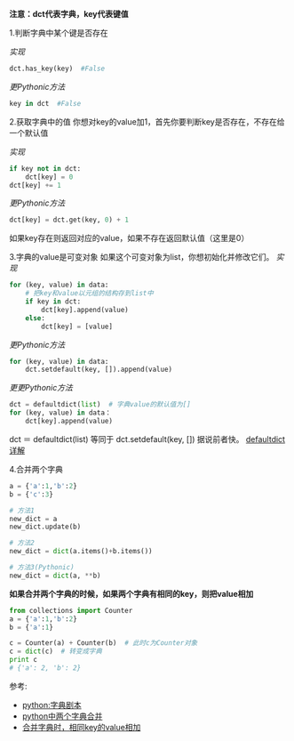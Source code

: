 **注意：dct代表字典，key代表键值**

1.判断字典中某个键是否存在

_实现_

```python
dct.has_key(key)  #False
```

_更Pythonic方法_

```python
key in dct  #False
```

2.获取字典中的值 你想对key的value加1，首先你要判断key是否存在，不存在给一个默认值

_实现_

```python
if key not in dct:
    dct[key] = 0
dct[key] += 1
```

_更Pythonic方法_

```python
dct[key] = dct.get(key, 0) + 1
```

如果key存在则返回对应的value，如果不存在返回默认值（这里是0）

3.字典的value是可变对象 如果这个可变对象为list，你想初始化并修改它们。 _实现_

```python
for (key, value) in data:
    # 把key和value以元组的结构存到list中
    if key in dct:
        dct[key].append(value)
    else:
        dct[key] = [value]
```

_更Pythonic方法_

```python
for (key, value) in data:
    dct.setdefault(key, []).append(value)
```

_更更Pythonic方法_

```python
dct = defaultdict(list)  # 字典value的默认值为[]
for (key, value) in data：
    dct[key].append(value)
```

dct ＝ defaultdict(list) 等同于 dct.setdefault(key, []) 据说前者快。 [defaultdict详解](http://www.cnblogs.com/herbert/archive/2013/01/09/2852843.html)

4.合并两个字典

```python
a = {'a':1,'b':2}
b = {'c':3}

# 方法1
new_dict = a
new_dict.update(b)

# 方法2
new_dict = dict(a.items()+b.items())

# 方法3(Pythonic)
new_dict = dict(a, **b)
```

**如果合并两个字典的时候，如果两个字典有相同的key，则把value相加**

```python
from collections import Counter
a = {'a':1,'b':2}
b = {'a':1}

c = Counter(a) + Counter(b)  # 此时c为Counter对象
c = dict(c)  # 转变成字典
print c
# {'a': 2, 'b': 2}
```

参考:
- [python:字典剧本](http://blog.xiayf.cn/2013/01/04/Python-The-Dictionary-Playbook-cn/)
- [python中两个字典合并](http://www.cnblogs.com/dkblog/archive/2012/02/02/2336089.html)
- [合并字典时，相同key的value相加](https://segmentfault.com/q/1010000000683968)
